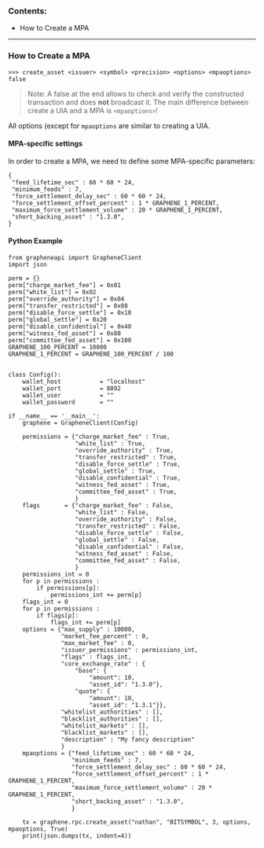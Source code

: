 ### Contents:

- How to Create a MPA

***

### How to Create a MPA 

    >>> create_asset <issuer> <symbol> <precision> <options> <mpaoptions> false
   

> Note: A false at the end allows to check and verify the constructed transaction and does **not** broadcast it. The main difference between create a UIA and a MPA is `<mpaoptions>`!

All options (except for `mpaoptions` are similar to creating a UIA.

#### MPA-specific settings

In order to create a MPA, we need to define some MPA-specific parameters:

    {
     "feed_lifetime_sec" : 60 * 60 * 24,
     "minimum_feeds" : 7,
     "force_settlement_delay_sec" : 60 * 60 * 24,
     "force_settlement_offset_percent" : 1 * GRAPHENE_1_PERCENT,
     "maximum_force_settlement_volume" : 20 * GRAPHENE_1_PERCENT,
     "short_backing_asset" : "1.3.0",
    }


#### Python Example

    from grapheneapi import GrapheneClient
    import json

    perm = {}
    perm["charge_market_fee"] = 0x01
    perm["white_list"] = 0x02
    perm["override_authority"] = 0x04
    perm["transfer_restricted"] = 0x08
    perm["disable_force_settle"] = 0x10
    perm["global_settle"] = 0x20
    perm["disable_confidential"] = 0x40
    perm["witness_fed_asset"] = 0x80
    perm["committee_fed_asset"] = 0x100
    GRAPHENE_100_PERCENT = 10000
    GRAPHENE_1_PERCENT = GRAPHENE_100_PERCENT / 100


    class Config():
        wallet_host           = "localhost"
        wallet_port           = 8092
        wallet_user           = ""
        wallet_password       = ""

    if __name__ == '__main__':
        graphene = GrapheneClient(Config)

        permissions = {"charge_market_fee" : True,
                       "white_list" : True,
                       "override_authority" : True,
                       "transfer_restricted" : True,
                       "disable_force_settle" : True,
                       "global_settle" : True,
                       "disable_confidential" : True,
                       "witness_fed_asset" : True,
                       "committee_fed_asset" : True,
                       }
        flags       = {"charge_market_fee" : False,
                       "white_list" : False,
                       "override_authority" : False,
                       "transfer_restricted" : False,
                       "disable_force_settle" : False,
                       "global_settle" : False,
                       "disable_confidential" : False,
                       "witness_fed_asset" : False,
                       "committee_fed_asset" : False,
                       }
        permissions_int = 0
        for p in permissions :
            if permissions[p]:
                permissions_int += perm[p]
        flags_int = 0
        for p in permissions :
            if flags[p]:
                flags_int += perm[p]
        options = {"max_supply" : 10000,
                   "market_fee_percent" : 0,
                   "max_market_fee" : 0,
                   "issuer_permissions" : permissions_int,
                   "flags" : flags_int,
                   "core_exchange_rate" : {
                       "base": {
                           "amount": 10,
                           "asset_id": "1.3.0"},
                       "quote": {
                           "amount": 10,
                           "asset_id": "1.3.1"}},
                   "whitelist_authorities" : [],
                   "blacklist_authorities" : [],
                   "whitelist_markets" : [],
                   "blacklist_markets" : [],
                   "description" : "My fancy description"
                   }
        mpaoptions = {"feed_lifetime_sec" : 60 * 60 * 24,
                      "minimum_feeds" : 7,
                      "force_settlement_delay_sec" : 60 * 60 * 24,
                      "force_settlement_offset_percent" : 1 * GRAPHENE_1_PERCENT,
                      "maximum_force_settlement_volume" : 20 * GRAPHENE_1_PERCENT,
                      "short_backing_asset" : "1.3.0",
                      }

        tx = graphene.rpc.create_asset("nathan", "BITSYMBOL", 3, options, mpaoptions, True)
        print(json.dumps(tx, indent=4))

